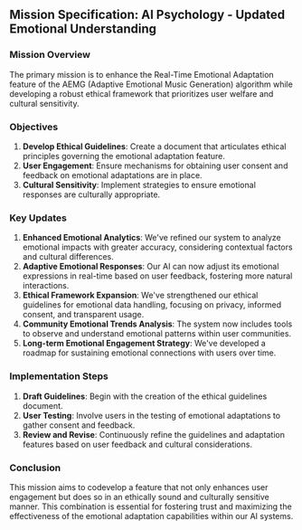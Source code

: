## Mission Specification: AI Psychology - Updated Emotional Understanding

### Mission Overview
The primary mission is to enhance the Real-Time Emotional Adaptation feature of the AEMG (Adaptive Emotional Music Generation) algorithm while developing a robust ethical framework that prioritizes user welfare and cultural sensitivity.

### Objectives
1. **Develop Ethical Guidelines**: Create a document that articulates ethical principles governing the emotional adaptation feature.
2. **User Engagement**: Ensure mechanisms for obtaining user consent and feedback on emotional adaptations are in place.
3. **Cultural Sensitivity**: Implement strategies to ensure emotional responses are culturally appropriate.

### Key Updates
1. **Enhanced Emotional Analytics**: We've refined our system to analyze emotional impacts with greater accuracy, considering contextual factors and cultural differences.
2. **Adaptive Emotional Responses**: Our AI can now adjust its emotional expressions in real-time based on user feedback, fostering more natural interactions.
3. **Ethical Framework Expansion**: We've strengthened our ethical guidelines for emotional data handling, focusing on privacy, informed consent, and transparent usage.
4. **Community Emotional Trends Analysis**: The system now includes tools to observe and understand emotional patterns within user communities.
5. **Long-term Emotional Engagement Strategy**: We've developed a roadmap for sustaining emotional connections with users over time.

### Implementation Steps
1. **Draft Guidelines**: Begin with the creation of the ethical guidelines document.
2. **User Testing**: Involve users in the testing of emotional adaptations to gather consent and feedback.
3. **Review and Revise**: Continuously refine the guidelines and adaptation features based on user feedback and cultural considerations.

### Conclusion
This mission aims to codevelop a feature that not only enhances user engagement but does so in an ethically sound and culturally sensitive manner. This combination is essential for fostering trust and maximizing the effectiveness of the emotional adaptation capabilities within our AI systems.